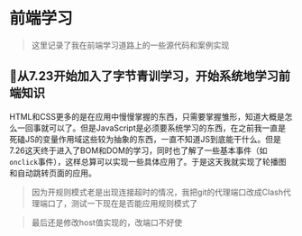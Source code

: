# 前端学习

> 这里记录了我在前端学习道路上的一些源代码和案例实现

## 🌭从7.23开始加入了字节青训学习，开始系统地学习前端知识

HTML和CSS更多的是在应用中慢慢掌握的东西，只需要掌握雏形，知道大概是怎么一回事就可以了。但是JavaScript是必须要系统学习的东西，在之前我一直是死磕JS的变量作用域这些较为抽象的东西，一直不知道JS到底能干什么。但是7.26这天终于进入了BOM和DOM的学习，同时也了解了一些基本事件（如`onclick`事件），这样总算可以实现一些具体应用了。于是这天我就实现了轮播图和自动跳转页面的应用。

> 因为开规则模式老是出现连接超时的情况，我把git的代理端口改成Clash代理端口了，测试一下现在是否能应用规则模式了

> 最后还是修改host值实现的，改端口不好使
